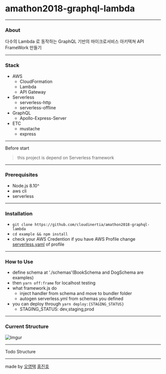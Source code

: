 # amathon2018-graphql-lambda

---

### About

다수의 Lambda 로 동작하는 GraphQL 기반의 마이크로서비스 아키텍쳐 API FrameWork 만들기

---

### Stack

- AWS
  - CloudFormation
  - Lambda
  - API Gateway
- Serverless
  - serverless-http
  - serverless-offline
- GraphQL
  - Apollo-Express-Server
- ETC
  - mustache
  - express

---

Before start

> this project is depend on Serverless framework

---

### Prerequisites

- Node.js 8.10^
- aws cli
- serverless

---

### Installation

- `git clone https://github.com/cloudinertia/amathon2018-graphql-lambda`
- `cd example && npm install`
- check your AWS Credention if you have AWS Profile change [serverless.yaml]() of profile

---

### How to Use

- define schema at './schemas'(BookSchema and DogSchema are examples)
- then `yarn off:frame` for localhost testing 
- what framework.js do
    - inject handler from schema and move to bundler folder
    - autogen serverless.yml from schemas you defined
- you can deploy through `yarn deploy:{STAGING_STATUS}`
    - STAGING\_STATUS: dev,staging,prod
---

### Current Structure

![Imgur](https://i.imgur.com/p5sUOLr.png)

---

Todo Structure

---

made by [오영택](https://github.com/cloudinertia) [홍진호](https://github.com/jinhokong)
